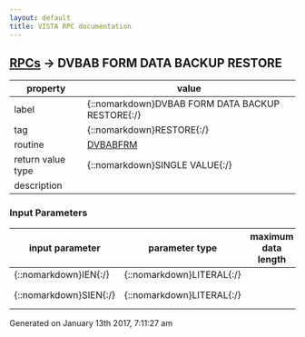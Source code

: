 ```yaml
---
layout: default
title: VISTA RPC documentation
---
```




## [RPCs](TableOfContent.md) &#8594; DVBAB FORM DATA BACKUP RESTORE 

 property | value 
--- | --- 
 label | {::nomarkdown}DVBAB FORM DATA BACKUP RESTORE{:/}
 tag | {::nomarkdown}RESTORE{:/}
 routine | [DVBABFRM](http://code.osehra.org/dox/Routine_DVBABFRM_source.html)
 return value type | {::nomarkdown}SINGLE VALUE{:/}
 description | 

### Input Parameters

| input parameter | parameter type | maximum data length | required | description | 
| --- | --- | --- | --- | --- | 
| {::nomarkdown}IEN{:/} | {::nomarkdown}LITERAL{:/} |  | {::nomarkdown}true{:/} |  | 
| {::nomarkdown}SIEN{:/} | {::nomarkdown}LITERAL{:/} |  | {::nomarkdown}true{:/} | {::nomarkdown}Sub-IEN in file 397.17{:/} | 




 Generated on January 13th 2017, 7:11:27 am